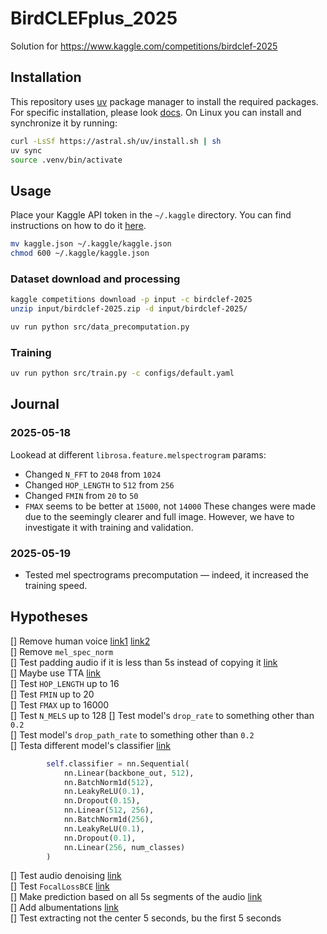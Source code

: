 # BirdCLEFplus_2025
Solution for https://www.kaggle.com/competitions/birdclef-2025


## Installation
This repository uses [uv](https://github.com/astral-sh/uv) package manager to install the required packages. For specific installation, please look [docs](https://docs.astral.sh/uv/getting-started/installation/#installation-methods). On Linux you can install and synchronize it by running:
```bash
curl -LsSf https://astral.sh/uv/install.sh | sh
uv sync
source .venv/bin/activate
```

## Usage

Place your Kaggle API token in the `~/.kaggle` directory. You can find instructions on how to do it [here](https://www.kaggle.com/docs/api#getting-started-installation-&-authentication).

```bash
mv kaggle.json ~/.kaggle/kaggle.json
chmod 600 ~/.kaggle/kaggle.json
```

### Dataset download and processing

```bash
kaggle competitions download -p input -c birdclef-2025
unzip input/birdclef-2025.zip -d input/birdclef-2025/
```

```bash
uv run python src/data_precomputation.py
```

### Training

```bash
uv run python src/train.py -c configs/default.yaml
```

## Journal

### 2025-05-18
Lookead at different `librosa.feature.melspectrogram` params:
* Changed `N_FFT` to `2048` from `1024`
* Changed `HOP_LENGTH` to `512` from `256`
* Changed `FMIN` from `20` to `50`
* `FMAX` seems to be better at `15000`, not `14000`
These changes were made due to the seemingly clearer and full image. However, we have to investigate it with training and validation. 

### 2025-05-19
* Tested mel spectrograms precomputation — indeed, it increased the training speed.  

## Hypotheses

[] Remove human voice [link1](https://www.kaggle.com/code/kdmitrie/bc25-separation-voice-from-data) [link2](https://www.kaggle.com/code/timothylovett/human-voice-removal-caution-around-ruther1)  
[] Remove `mel_spec_norm`  
[] Test padding audio if it is less than 5s instead of copying it [link](https://www.kaggle.com/code/shionao7/bird-25-submission-regnety008-v1)  
[] Maybe use TTA [link](https://www.kaggle.com/code/salmanahmedtamu/labels-tta-efficientnet-b0-pytorch-inference)  
[] Test `HOP_LENGTH` up to 16  
[] Test `FMIN` up to 20  
[] Test `FMAX` up to 16000    
[] Test `N_MELS` up to 128
[] Test model's `drop_rate` to something other than `0.2`  
[] Test model's `drop_path_rate` to something other than `0.2`  
[] Testa different model's classifier [link](https://www.kaggle.com/code/midcarryhz/lb-0-784-efficientnet-b0-pytorch-cpu)
```python
        self.classifier = nn.Sequential(
            nn.Linear(backbone_out, 512),
            nn.BatchNorm1d(512),
            nn.LeakyReLU(0.1),
            nn.Dropout(0.15),
            nn.Linear(512, 256),
            nn.BatchNorm1d(256),
            nn.LeakyReLU(0.1),
            nn.Dropout(0.1),
            nn.Linear(256, num_classes)
        )
```  
[] Test audio denoising [link](https://www.kaggle.com/code/midcarryhz/lb-0-784-efficientnet-b0-pytorch-cpu/notebook)  
[] Test `FocalLossBCE` [link](https://www.kaggle.com/code/hideyukizushi/bird25-onlyinf-v2-s-focallossbce-cv-962-lb-829)  
[] Make prediction based on all 5s segments of the audio [link](https://www.kaggle.com/code/stefankahl/birdclef-2025-sample-submission)  
[] Add albumentations [link](https://www.kaggle.com/code/gopidurgaprasad/audio-augmentation-albumentations)  
[] Test extracting not the center 5 seconds, bu the first 5 seconds